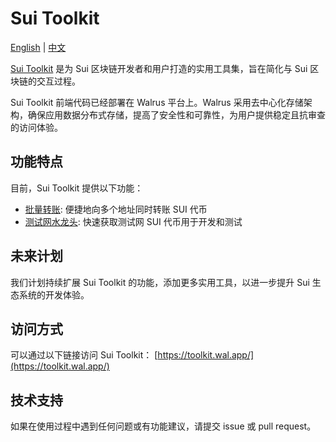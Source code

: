 # Sui Toolkit

[English](README.md) | [中文](README_cn.md)

[Sui Toolkit](https://toolkit.wal.app/) 是为 Sui 区块链开发者和用户打造的实用工具集，旨在简化与 Sui 区块链的交互过程。

Sui Toolkit 前端代码已经部署在 Walrus 平台上。Walrus 采用去中心化存储架构，确保应用数据分布式存储，提高了安全性和可靠性，为用户提供稳定且抗审查的访问体验。

## 功能特点

目前，Sui Toolkit 提供以下功能：

- [批量转账](https://toolkit.wal.app/bulk-transfer): 便捷地向多个地址同时转账 SUI 代币
- [测试网水龙头](https://toolkit.wal.app/faucet): 快速获取测试网 SUI 代币用于开发和测试

## 未来计划

我们计划持续扩展 Sui Toolkit 的功能，添加更多实用工具，以进一步提升 Sui 生态系统的开发体验。

## 访问方式

可以通过以下链接访问 Sui Toolkit：
[https://toolkit.wal.app/](https://toolkit.wal.app/)

## 技术支持

如果在使用过程中遇到任何问题或有功能建议，请提交 issue 或 pull request。